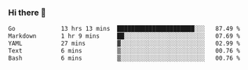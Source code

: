 ### Hi there 👋

<!--
**yeya24/yeya24** is a ✨ _special_ ✨ repository because its `README.md` (this file) appears on your GitHub profile.

Here are some ideas to get you started:

- 🔭 I’m currently working on ...
- 🌱 I’m currently learning ...
- 👯 I’m looking to collaborate on ...
- 🤔 I’m looking for help with ...
- 💬 Ask me about ...
- 📫 How to reach me: ...
- 😄 Pronouns: ...
- ⚡ Fun fact: ...
-->

<!--START_SECTION:waka-->

```txt
Go             13 hrs 13 mins  ██████████████████████░░░   87.49 %
Markdown       1 hr 9 mins     ██░░░░░░░░░░░░░░░░░░░░░░░   07.69 %
YAML           27 mins         ▓░░░░░░░░░░░░░░░░░░░░░░░░   02.99 %
Text           6 mins          ▒░░░░░░░░░░░░░░░░░░░░░░░░   00.76 %
Bash           6 mins          ▒░░░░░░░░░░░░░░░░░░░░░░░░   00.76 %
```

<!--END_SECTION:waka-->
